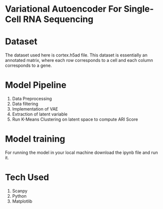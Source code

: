 # Variational Autoencoder For Single-Cell RNA Sequencing

# Dataset
The dataset used here is cortex.h5ad file. This dataset is essentially an annotated matrix, where each row corresponds to a cell and each column corresponds to a gene.

# Model Pipeline
1. Data Preprocessing
2. Data filtering
3. Implementation of VAE
4. Extraction of latent variable
5. Run K-Means Clustering on latent space to compute ARI Score

# Model training
For running the model in your local machine download the ipynb file and run it.

# Tech Used
1. Scanpy
2. Python
3. Matplotlib
   
